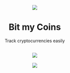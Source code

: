 <div align="center">
   <img src="https://git.mirko.pm/brombinmirko/BitMyCoins/raw/branch/master/data/bitmycoins.png" />
	<h1 align="center">Bit my Coins</h1>
	<p align="center">Track cryptocurrencies easily</p>
</div>

<br/>

<div align="center">
   <a href="https://git.mirko.pm/brombinmirko/Bottles/blob/master/LICENSE">
    <img src="https://img.shields.io/badge/License-GPL--3.0-blue.svg">
   </a>
</div>

<br/>

<div align="center">
	<img src="https://git.mirko.pm/brombinmirko/BitMyCoins/raw/branch/master/screenshot.png" />
</div>
